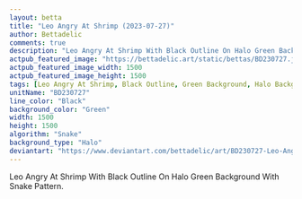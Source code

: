 ```yaml
---
layout: betta
title: "Leo Angry At Shrimp (2023-07-27)"
author: Bettadelic
comments: true
description: "Leo Angry At Shrimp With Black Outline On Halo Green Background With Snake Pattern."
actpub_featured_image: "https://bettadelic.art/static/bettas/BD230727.jpg"
actpub_featured_image_width: 1500
actpub_featured_image_height: 1500
tags: [Leo Angry At Shrimp, Black Outline, Green Background, Halo Background Pattern, Snake Pattern, July 2023]
unitName: "BD230727"
line_color: "Black"
background_color: "Green"
width: 1500
height: 1500
algorithm: "Snake"
background_type: "Halo"
deviantart: "https://www.deviantart.com/bettadelic/art/BD230727-Leo-Angry-At-Shrimp-2023-07-27-974104310"
---
```


Leo Angry At Shrimp With Black Outline On Halo Green Background With Snake Pattern.
